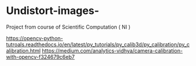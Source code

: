 # Undistort-images-
Project from course of Scientific Computation ( NI )

https://opencv-python-tutroals.readthedocs.io/en/latest/py_tutorials/py_calib3d/py_calibration/py_calibration.html
https://medium.com/analytics-vidhya/camera-calibration-with-opencv-f324679c6eb7
